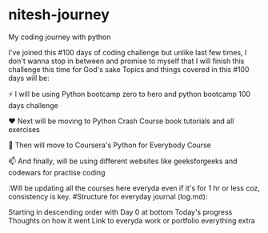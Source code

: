 # nitesh-journey
My coding journey with python


I've joined this #100 days of coding challenge but unlike last few times, I don't wanna stop in between and promise to myself that I will finish this challenge this time for God's sake
Topics and things covered in this #100 days will be:

⚡ I will be using Python bootcamp zero to hero and python bootcamp 100 days challenge

❤️ Next will be moving to Python Crash Course book tutorials and all exercises

🌱 Then will move to Coursera's Python for Everybody Course

📫 And finally, will be using different websites like geeksforgeeks and codewars for practise coding

:Will be updating all the courses here everyda even if it's for 1 hr or less coz, consistency is key.
#Structure for everyday journal (log.md):

Starting in descending order with Day 0 at bottom
Today's progress
Thoughts on how it went
Link to everyda work or portfolio
everything extra



